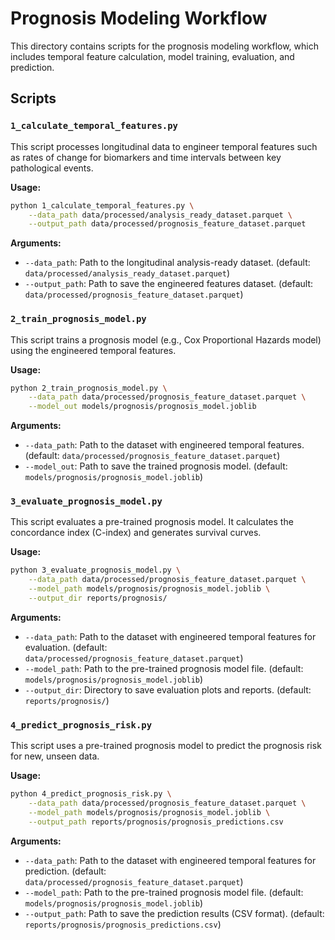 # Prognosis Modeling Workflow

This directory contains scripts for the prognosis modeling workflow, which includes temporal feature calculation, model training, evaluation, and prediction.

## Scripts

### `1_calculate_temporal_features.py`

This script processes longitudinal data to engineer temporal features such as rates of change for biomarkers and time intervals between key pathological events.

**Usage:**

```bash
python 1_calculate_temporal_features.py \
    --data_path data/processed/analysis_ready_dataset.parquet \
    --output_path data/processed/prognosis_feature_dataset.parquet
```

**Arguments:**

*   `--data_path`: Path to the longitudinal analysis-ready dataset. (default: `data/processed/analysis_ready_dataset.parquet`)
*   `--output_path`: Path to save the engineered features dataset. (default: `data/processed/prognosis_feature_dataset.parquet`)

### `2_train_prognosis_model.py`

This script trains a prognosis model (e.g., Cox Proportional Hazards model) using the engineered temporal features.

**Usage:**

```bash
python 2_train_prognosis_model.py \
    --data_path data/processed/prognosis_feature_dataset.parquet \
    --model_out models/prognosis/prognosis_model.joblib
```

**Arguments:**

*   `--data_path`: Path to the dataset with engineered temporal features. (default: `data/processed/prognosis_feature_dataset.parquet`)
*   `--model_out`: Path to save the trained prognosis model. (default: `models/prognosis/prognosis_model.joblib`)

### `3_evaluate_prognosis_model.py`

This script evaluates a pre-trained prognosis model. It calculates the concordance index (C-index) and generates survival curves.

**Usage:**

```bash
python 3_evaluate_prognosis_model.py \
    --data_path data/processed/prognosis_feature_dataset.parquet \
    --model_path models/prognosis/prognosis_model.joblib \
    --output_dir reports/prognosis/
```

**Arguments:**

*   `--data_path`: Path to the dataset with engineered temporal features for evaluation. (default: `data/processed/prognosis_feature_dataset.parquet`)
*   `--model_path`: Path to the pre-trained prognosis model file. (default: `models/prognosis/prognosis_model.joblib`)
*   `--output_dir`: Directory to save evaluation plots and reports. (default: `reports/prognosis/`)

### `4_predict_prognosis_risk.py`

This script uses a pre-trained prognosis model to predict the prognosis risk for new, unseen data.

**Usage:**

```bash
python 4_predict_prognosis_risk.py \
    --data_path data/processed/prognosis_feature_dataset.parquet \
    --model_path models/prognosis/prognosis_model.joblib \
    --output_path reports/prognosis/prognosis_predictions.csv
```

**Arguments:**

*   `--data_path`: Path to the dataset with engineered temporal features for prediction. (default: `data/processed/prognosis_feature_dataset.parquet`)
*   `--model_path`: Path to the pre-trained prognosis model file. (default: `models/prognosis/prognosis_model.joblib`)
*   `--output_path`: Path to save the prediction results (CSV format). (default: `reports/prognosis/prognosis_predictions.csv`)
